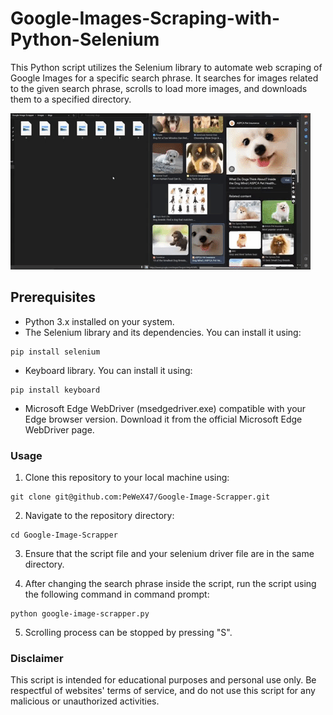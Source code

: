 # Google-Images-Scraping-with-Python-Selenium
This Python script utilizes the Selenium library to automate web scraping of Google Images for a specific search phrase. It searches for images related to the given search phrase, scrolls to load more images, and downloads them to a specified directory.

![Alt text](gif.gif)

## Prerequisites
- Python 3.x installed on your system.
- The Selenium library and its dependencies. You can install it using:

```
pip install selenium
```
- Keyboard library. You can install it using:
```
pip install keyboard
```

- Microsoft Edge WebDriver (msedgedriver.exe) compatible with your Edge browser version. Download it from the official Microsoft Edge WebDriver page.

### Usage
1. Clone this repository to your local machine using:
```
git clone git@github.com:PeWeX47/Google-Image-Scrapper.git
```

2. Navigate to the repository directory:
```
cd Google-Image-Scrapper
```

3. Ensure that the script file and your selenium driver file are in the same directory.

4. After changing the search phrase inside the script, run the script using the following command in command prompt:
```
python google-image-scrapper.py
```

5. Scrolling process can be stopped by pressing "S". 

### Disclaimer
This script is intended for educational purposes and personal use only. Be respectful of websites' terms of service, and do not use this script for any malicious or unauthorized activities.

